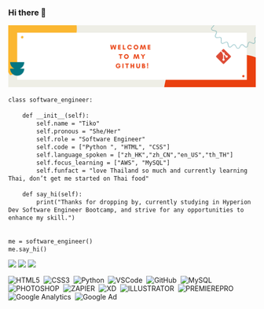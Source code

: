 ### Hi there 👋
![Hello All](https://github.com/tikocty/tikocty/blob/main/Yellow%20Red%20Tan%20Playful%20&%20Celebratory%20Traditional%20Graduation%20Banner.png?raw=true)

```
class software_engineer:

    def __init__(self):
        self.name = "Tiko"
        self.pronous = "She/Her" 
        self.role = "Software Engineer"
        self.code = ["Python ", "HTML", "CSS"]
        self.language_spoken = ["zh_HK","zh_CN","en_US","th_TH"]
        self.focus_learning = ["AWS", "MySQL"]
        self.funfact = "love Thailand so much and currently learning Thai, don’t get me started on Thai food"

    def say_hi(self):
        print("Thanks for dropping by, currently studying in Hyperion Dev Software Engineer Bootcamp, and strive for any opportunities to enhance my skill.")


me = software_engineer()
me.say_hi()
```


<a href="https://www.linkedin.com/in/tiko-choi/"><img src="https://img.shields.io/badge/linkedin-%230077B5.svg?style=for-the-badge&logo=linkedin&logoColor=white"/></a>
<a href="mailto:tikocty@gmail.com?subject=GitHub"><img src="https://img.shields.io/badge/gmail-%23D14836.svg?&style=for-the-badge&logo=gmail&logoColor=white" /></a>
<a href="https://www.facebook.com/ty.choi.73/"><img src="https://img.shields.io/badge/Facebook-%231877F2.svg?style=for-the-badge&logo=Facebook&logoColor=white" /></a>


![HTML5](https://img.shields.io/badge/HTML5-E34F26.svg?&style=flat&logo=html5&logoColor=white)&nbsp;
![CSS3](https://img.shields.io/badge/CSS3-%231572B6.svg?&style=flat&logo=css3&logoColor=white)&nbsp;
![Python](https://img.shields.io/badge/PYTHON-3776AB.svg?&style=flat&logo=python&logoColor=white)&nbsp;
![VSCode](https://img.shields.io/badge/VSCODE-007ACC.svg?&style=flat&logo=visual-studio-code)&nbsp;
![GitHub](https://img.shields.io/badge/GITHUB-%23121011.svg?&style=flat&logo=github&logoColor=white)&nbsp;
![MySQL](https://img.shields.io/badge/MySQL-4479A1.svg?&style=flat&logo=MySQL&logoColor=white)
![PHOTOSHOP](https://img.shields.io/badge/PHOTOSHOP-31A8FF.svg?&style=flat&logo=adobe-photoshop&logoColor=white)&nbsp;
![ZAPIER](https://img.shields.io/badge/ZAPIER-FF4A00.svg?&style=flat&logo=zapier&logoColor=white)&nbsp;
![XD](https://img.shields.io/badge/XD-FFC0CB.svg?&style=flat&logo=adobe-xd&logoColor=white)&nbsp;
![ILLUSTRATOR](https://img.shields.io/badge/ILLUSTRATOR-FFAE1A.svg?&style=flat&logo=adobe-illustrator&logoColor=white)&nbsp;
![PREMIEREPRO](https://img.shields.io/badge/PREMIEREPRO-9999FF.svg?&style=flat&logo=adobepremierepro&logoColor=white)&nbsp;
![Google Analytics](https://img.shields.io/badge/GOOGLE-ANALYTICS-E37400.svg?&style=flat&logo=googleanalytics&logoColor=white)&nbsp;
![Google Ad](https://img.shields.io/badge/GOOGLE_ADS-4285F4.svg?&style=flat&logo=googleads&logoColor=white)&nbsp;

